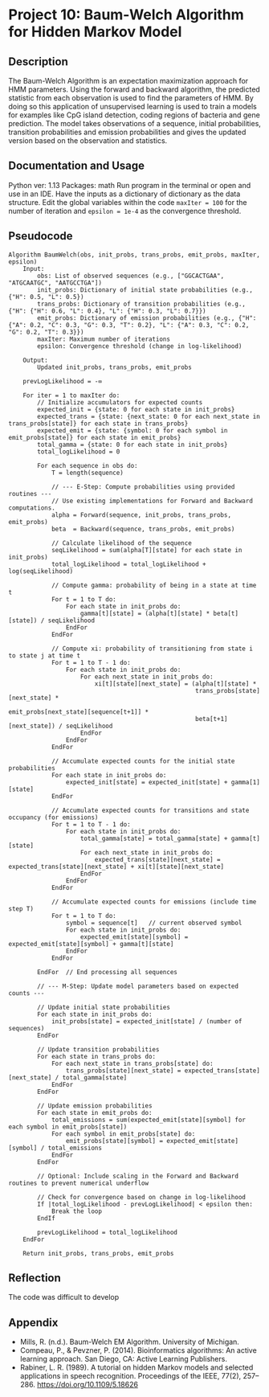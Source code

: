 # Project 10: Baum-Welch Algorithm for Hidden Markov Model
## Description

The Baum-Welch Algorithm is an expectation maximization approach for HMM parameters. Using the forward and backward algorithm, the predicted statistic from each observation is used to find the parameters of HMM. By doing so this application of unsupervised learning is used to train a models for examples like CpG island detection, coding regions of bacteria and gene prediction. The model takes observations of a sequence, initial probabilities, transition probabilities and emission probabilities and gives the updated version based on the observation and statistics. 
## Documentation and Usage
Python ver: 1.13
Packages: math
Run program in the terminal or open and use in an IDE. 
Have the inputs as a dictionary of dictionary as the data structure.
Edit the global variables within the code `maxIter = 100` for the number of iteration and `epsilon = 1e-4` as the convergence threshold.
## Pseudocode
```
Algorithm BaumWelch(obs, init_probs, trans_probs, emit_probs, maxIter, epsilon)
    Input:
        obs: List of observed sequences (e.g., ["GGCACTGAA", "ATGCAATGC", "AATGCCTGA"])
        init_probs: Dictionary of initial state probabilities (e.g., {"H": 0.5, "L": 0.5})
        trans_probs: Dictionary of transition probabilities (e.g., {"H": {"H": 0.6, "L": 0.4}, "L": {"H": 0.3, "L": 0.7}})
        emit_probs: Dictionary of emission probabilities (e.g., {"H": {"A": 0.2, "C": 0.3, "G": 0.3, "T": 0.2}, "L": {"A": 0.3, "C": 0.2, "G": 0.2, "T": 0.3}})
        maxIter: Maximum number of iterations
        epsilon: Convergence threshold (change in log-likelihood)

    Output:
        Updated init_probs, trans_probs, emit_probs

    prevLogLikelihood = -∞

    For iter = 1 to maxIter do:
        // Initialize accumulators for expected counts
        expected_init = {state: 0 for each state in init_probs}
        expected_trans = {state: {next_state: 0 for each next_state in trans_probs[state]} for each state in trans_probs}
        expected_emit = {state: {symbol: 0 for each symbol in emit_probs[state]} for each state in emit_probs}
        total_gamma = {state: 0 for each state in init_probs}
        total_logLikelihood = 0

        For each sequence in obs do:
            T = length(sequence)

            // --- E-Step: Compute probabilities using provided routines ---
            // Use existing implementations for Forward and Backward computations.
            alpha = Forward(sequence, init_probs, trans_probs, emit_probs)
            beta  = Backward(sequence, trans_probs, emit_probs)

            // Calculate likelihood of the sequence
            seqLikelihood = sum(alpha[T][state] for each state in init_probs)
            total_logLikelihood = total_logLikelihood + log(seqLikelihood)

            // Compute gamma: probability of being in a state at time t
            For t = 1 to T do:
                For each state in init_probs do:
                    gamma[t][state] = (alpha[t][state] * beta[t][state]) / seqLikelihood
                EndFor
            EndFor

            // Compute xi: probability of transitioning from state i to state j at time t
            For t = 1 to T - 1 do:
                For each state in init_probs do:
                    For each next_state in init_probs do:
                        xi[t][state][next_state] = (alpha[t][state] *
                                                    trans_probs[state][next_state] *
                                                    emit_probs[next_state][sequence[t+1]] *
                                                    beta[t+1][next_state]) / seqLikelihood
                    EndFor
                EndFor
            EndFor

            // Accumulate expected counts for the initial state probabilities
            For each state in init_probs do:
                expected_init[state] = expected_init[state] + gamma[1][state]
            EndFor

            // Accumulate expected counts for transitions and state occupancy (for emissions)
            For t = 1 to T - 1 do:
                For each state in init_probs do:
                    total_gamma[state] = total_gamma[state] + gamma[t][state]
                    For each next_state in init_probs do:
                        expected_trans[state][next_state] = expected_trans[state][next_state] + xi[t][state][next_state]
                    EndFor
                EndFor
            EndFor

            // Accumulate expected counts for emissions (include time step T)
            For t = 1 to T do:
                symbol = sequence[t]   // current observed symbol
                For each state in init_probs do:
                    expected_emit[state][symbol] = expected_emit[state][symbol] + gamma[t][state]
                EndFor
            EndFor

        EndFor  // End processing all sequences

        // --- M-Step: Update model parameters based on expected counts ---

        // Update initial state probabilities
        For each state in init_probs do:
            init_probs[state] = expected_init[state] / (number of sequences)
        EndFor

        // Update transition probabilities
        For each state in trans_probs do:
            For each next_state in trans_probs[state] do:
                trans_probs[state][next_state] = expected_trans[state][next_state] / total_gamma[state]
            EndFor
        EndFor

        // Update emission probabilities
        For each state in emit_probs do:
            total_emissions = sum(expected_emit[state][symbol] for each symbol in emit_probs[state])
            For each symbol in emit_probs[state] do:
                emit_probs[state][symbol] = expected_emit[state][symbol] / total_emissions
            EndFor
        EndFor

        // Optional: Include scaling in the Forward and Backward routines to prevent numerical underflow

        // Check for convergence based on change in log-likelihood
        If |total_logLikelihood - prevLogLikelihood| < epsilon then:
            Break the loop
        EndIf

        prevLogLikelihood = total_logLikelihood
    EndFor

    Return init_probs, trans_probs, emit_probs
```
 
## Reflection

The code was difficult to develop

## Appendix
- Mills, R. (n.d.). Baum-Welch EM Algorithm. University of Michigan.
- Compeau, P., & Pevzner, P. (2014). Bioinformatics algorithms: An active learning approach. San Diego, CA: Active Learning Publishers.
- Rabiner, L. R. (1989). A tutorial on hidden Markov models and selected applications in speech recognition. Proceedings of the IEEE, 77(2), 257–286. https://doi.org/10.1109/5.18626
